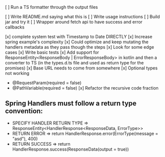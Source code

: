 [ ] Run a TS formatter through the output files

[ ] Write README.md saying what this is
[ ] Write usage instructions
[ ] Build jar and try it
[ ] Wrapper around fetch api to have success and error callbacks

[x] complete system test with Timestamp to Date DIRECTLY
[x] Increase spring example's complexity
[x] Could optimize and keep mutating the handlers metadata as they pass though the steps
[x] Look for some edge cases
[x] Write basic tests
[x] Add support for ResponseEntity<ResponseBody | ErrorResponseBody> in kotlin and then a converter to TS (in the
types.d.ts file and used as return type for the promises)
[x] Base URL needs to come from somewhere
[x] Optional types not working

- @RequestParam(required = false)
- @PathVariable(required = false)
  [x] Refactor the recursive code fraction

## Spring Handlers must follow a return type convention:

- SPECIFY HANDLER RETURN TYPE => ResponseEntity<HandlerResponse<ResponseData, ErrorType>>
- RETURN ERROR => return HandlerResponse.error(ErrorType(message = "asd"), 400)
- RETURN SUCCESS => return HandlerResponse.success(ResponseData(output = true))
